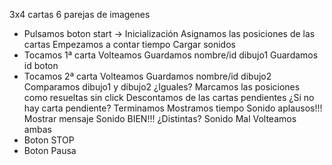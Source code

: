3x4 cartas
6 parejas de imagenes

* Pulsamos boton start -> Inicialización
	Asignamos las posiciones de las  cartas
	Empezamos a contar tiempo
	Cargar sonidos
* Tocamos 1ª carta
	Volteamos
	Guardamos nombre/id dibujo1
	Guardamos id boton 
* Tocamos 2ª carta
	Volteamos 
	Guardamos nombre/id dibujo2
	Comparamos dibujo1 y dibujo2
		¿Iguales?
			Marcamos las posiciones como resueltas sin click
			Descontamos de las cartas pendientes
				¿Si no hay carta pendiente?
					Terminamos
					Mostramos tiempo
					Sonido aplausos!!!
					Mostrar mensaje
			Sonido BIEN!!!
		¿Distintas?
			Sonido Mal
			Volteamos ambas
* Boton STOP
* Boton Pausa








